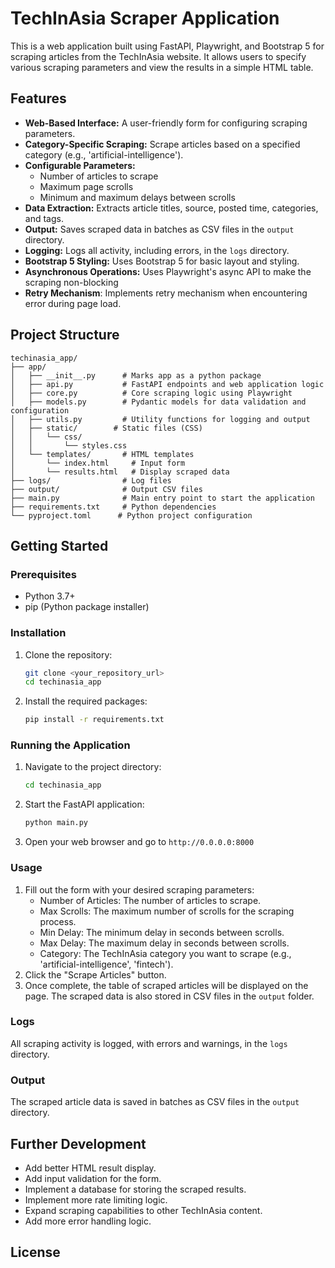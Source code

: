 # TechInAsia Scraper Application

This is a web application built using FastAPI, Playwright, and Bootstrap 5 for scraping articles from the TechInAsia website. It allows users to specify various scraping parameters and view the results in a simple HTML table.

## Features

- **Web-Based Interface:** A user-friendly form for configuring scraping parameters.
- **Category-Specific Scraping:** Scrape articles based on a specified category (e.g., 'artificial-intelligence').
- **Configurable Parameters:**
    - Number of articles to scrape
    - Maximum page scrolls
    - Minimum and maximum delays between scrolls
- **Data Extraction:** Extracts article titles, source, posted time, categories, and tags.
- **Output:** Saves scraped data in batches as CSV files in the `output` directory.
- **Logging:** Logs all activity, including errors, in the `logs` directory.
- **Bootstrap 5 Styling:** Uses Bootstrap 5 for basic layout and styling.
- **Asynchronous Operations:** Uses Playwright's async API to make the scraping non-blocking
- **Retry Mechanism**: Implements retry mechanism when encountering error during page load.

## Project Structure

```
techinasia_app/
├── app/
│   ├── __init__.py      # Marks app as a python package
│   ├── api.py           # FastAPI endpoints and web application logic
│   ├── core.py          # Core scraping logic using Playwright
│   ├── models.py        # Pydantic models for data validation and configuration
│   ├── utils.py         # Utility functions for logging and output
│   ├── static/        # Static files (CSS)
│   │   └── css/
│   │       └── styles.css
│   └── templates/       # HTML templates
│       └── index.html     # Input form
│       └── results.html   # Display scraped data
├── logs/                # Log files
├── output/              # Output CSV files
├── main.py              # Main entry point to start the application
├── requirements.txt     # Python dependencies
└── pyproject.toml      # Python project configuration
```

## Getting Started

### Prerequisites

- Python 3.7+
- pip (Python package installer)

### Installation

1. Clone the repository:

    ```bash
    git clone <your_repository_url>
    cd techinasia_app
    ```
2. Install the required packages:
    ```bash
    pip install -r requirements.txt
    ```

### Running the Application

1. Navigate to the project directory:
   ```bash
   cd techinasia_app
   ```

2. Start the FastAPI application:
   ```bash
   python main.py
   ```

3. Open your web browser and go to `http://0.0.0.0:8000`

### Usage

1.  Fill out the form with your desired scraping parameters:
    - Number of Articles: The number of articles to scrape.
    - Max Scrolls:  The maximum number of scrolls for the scraping process.
    - Min Delay:  The minimum delay in seconds between scrolls.
    - Max Delay: The maximum delay in seconds between scrolls.
    - Category: The TechInAsia category you want to scrape (e.g., 'artificial-intelligence', 'fintech').
2.  Click the "Scrape Articles" button.
3.  Once complete, the table of scraped articles will be displayed on the page. The scraped data is also stored in CSV files in the `output` folder.

### Logs

All scraping activity is logged, with errors and warnings, in the `logs` directory.

### Output

The scraped article data is saved in batches as CSV files in the `output` directory.

## Further Development

-   Add better HTML result display.
-   Add input validation for the form.
-   Implement a database for storing the scraped results.
-   Implement more rate limiting logic.
-   Expand scraping capabilities to other TechInAsia content.
-   Add more error handling logic.

## License
